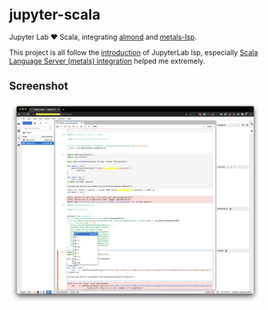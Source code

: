# jupyter-scala

Jupyter Lab ❤️ Scala, integrating [almond](https://almond.sh/) and [metals-lsp](https://scalameta.org/metals/).

This project is all follow the [introduction](https://jupyterlab-lsp.readthedocs.io/en/latest/Installation.html) of JupyterLab lsp, especially [Scala Language Server (metals) integration](https://jupyterlab-lsp.readthedocs.io/en/latest/Configuring.html#example-scala-language-server-metals-integration) helped me extremely.

## Screenshot
![screenshot 1](/images/screenshot1.png "My Jupyter with scala")
